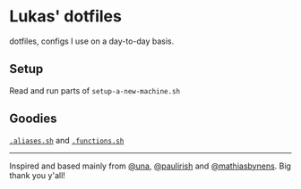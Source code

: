 # Lukas' dotfiles
dotfiles, configs I use on a day-to-day basis.

## Setup
Read and run parts of `setup-a-new-machine.sh`

## Goodies
[`.aliases.sh`](https://github.com/lukasjuhas/dotfiles/blob/master/.aliases.sh) and [`.functions.sh`](https://github.com/lukasjuhas/dotfiles/blob/master/.functions.sh)

---
Inspired and based mainly from [@una](https://github.com/una/dotfiles), [@paulirish](https://github.com/paulirish/dotfiles) and [@mathiasbynens](https://github.com/mathiasbynens/dotfiles/). Big thank you y'all!
